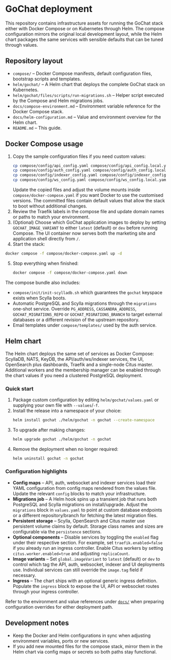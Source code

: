 # GoChat deployment

This repository contains infrastructure assets for running the GoChat stack either with Docker Compose or on Kubernetes through Helm. The compose configuration mirrors the original local development layout, while the Helm chart packages the same services with sensible defaults that can be tuned through values.

## Repository layout

- `compose/` – Docker Compose manifests, default configuration files, bootstrap scripts and templates.
- `helm/gochat/` – A Helm chart that deploys the complete GoChat stack on Kubernetes.
- `helm/gochat/files/scripts/run-migrations.sh` – Helper script executed by the Compose and Helm migrations jobs.
- `docs/compose-environment.md` – Environment variable reference for the Docker Compose stack.
- `docs/helm-configuration.md` – Value and environment overview for the Helm chart.
- `README.md` – This guide.

## Docker Compose usage

1. Copy the sample configuration files if you need custom values:
   ```bash
   cp compose/config/api_config.yaml compose/config/api_config.local.yaml
   cp compose/config/auth_config.yaml compose/config/auth_config.local.yaml
   cp compose/config/indexer_config.yaml compose/config/indexer_config.local.yaml
   cp compose/config/ws_config.yaml compose/config/ws_config.local.yaml
   ```
   Update the copied files and adjust the volume mounts inside `compose/docker-compose.yaml` if you want Docker to use the customised versions. The committed files contain default values that allow the stack to boot without additional changes.
2. Review the Traefik labels in the compose file and update domain names or paths to match your environment.
3. (Optional) Choose which GoChat application images to deploy by setting `GOCHAT_IMAGE_VARIANT` to either `latest` (default) or `dev` before running Compose. The UI container now serves both the marketing site and application shell directly from `/`.
4. Start the stack:
  ```bash
  docker compose -f compose/docker-compose.yaml up -d
  ```
5. Stop everything when finished:
   ```bash
   docker compose -f compose/docker-compose.yaml down
   ```

The compose bundle also includes:

- `compose/init/init-scylladb.sh` which guarantees the `gochat` keyspace exists when Scylla boots.
- Automatic PostgreSQL and Scylla migrations through the `migrations` one-shot service. Override `PG_ADDRESS`, `CASSANDRA_ADDRESS`, `GOCHAT_MIGRATIONS_REPO` or `GOCHAT_MIGRATIONS_BRANCH` to target external databases or a different revision of the upstream repository.
- Email templates under `compose/templates/` used by the auth service.

## Helm chart

The Helm chart deploys the same set of services as Docker Compose: ScyllaDB, NATS, KeyDB, the API/auth/ws/indexer services, the UI, OpenSearch plus dashboards, Traefik and a single-node Citus master. Additional workers and the membership manager can be enabled through the chart values if you need a clustered PostgreSQL deployment.

### Quick start

1. Package custom configuration by editing `helm/gochat/values.yaml` or supplying your own file with `--values`/`-f`.
2. Install the release into a namespace of your choice:
   ```bash
   helm install gochat ./helm/gochat -n gochat --create-namespace
   ```
3. To upgrade after making changes:
   ```bash
   helm upgrade gochat ./helm/gochat -n gochat
   ```
4. Remove the deployment when no longer required:
   ```bash
   helm uninstall gochat -n gochat
   ```

### Configuration highlights

- **Config maps** – API, auth, websocket and indexer services load their YAML configuration from config maps rendered from the values file. Update the relevant `config` blocks to match your infrastructure.
- **Migrations job** – A Helm hook spins up a transient job that runs both PostgreSQL and Scylla migrations on install/upgrade. Adjust the `migrations` block in `values.yaml` to point at custom database endpoints or a different repository/branch for fetching the latest migration files.
- **Persistent storage** – Scylla, OpenSearch and Citus master use persistent volume claims by default. Storage class names and sizes are configurable via the `persistence` sections.
- **Optional components** – Disable services by toggling the `enabled` flag under their respective section. For example, set `traefik.enabled=false` if you already run an ingress controller. Enable Citus workers by setting `citus.worker.enabled=true` and adjusting `replicaCount`.
- **Image variants** – Set `global.imageVariant` to `latest` (default) or `dev` to control which tag the API, auth, websocket, indexer and UI deployments use. Individual services can still override the `image.tag` field if necessary.
- **Ingress** – The chart ships with an optional generic ingress definition. Populate the `ingress` block to expose the UI, API or websocket routes through your ingress controller.

Refer to the environment and value references under [`docs/`](docs/) when preparing configuration overrides for either deployment path.

## Development notes

- Keep the Docker and Helm configurations in sync when adjusting environment variables, ports or new services.
- If you add new mounted files for the compose stack, mirror them in the Helm chart via config maps or secrets so both paths stay functional.
